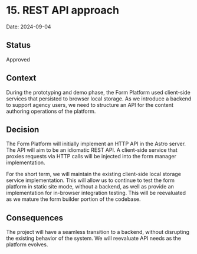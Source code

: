 # 15. REST API approach

Date: 2024-09-04

## Status

Approved

## Context

During the prototyping and demo phase, the Form Platform used client-side services that persisted to browser local storage. As we introduce a backend to support agency users, we need to structure an API for the content authoring operations of the platform.

## Decision

The Form Platform will initially implement an HTTP API in the Astro server. The API will aim to be an idiomatic REST API. A client-side service that proxies requests via HTTP calls will be injected into the form manager implementation.

For the short term, we will maintain the existing client-side local storage service implementation. This will allow us to continue to test the form platform in static site mode, without a backend, as well as provide an implementation for in-browser integration testing. This will be reevaluated as we mature the form builder portion of the codebase.

## Consequences

The project will have a seamless transition to a backend, without disrupting the existing behavior of the system. We will reevaluate API needs as the platform evolves.
